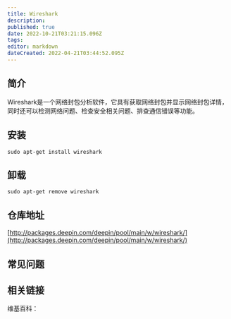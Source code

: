 ```yaml
---
title: Wireshark
description: 
published: true
date: 2022-10-21T03:21:15.096Z
tags: 
editor: markdown
dateCreated: 2022-04-21T03:44:52.095Z
---
```


## 简介

Wireshark是一个网络封包分析软件，它具有获取网络封包并显示网络封包详情，同时还可以检测网络问题、检查安全相关问题、排查通信错误等功能。

## 安装

`sudo apt-get install wireshark`

## 卸载

`sudo apt-get remove wireshark`

## 仓库地址

[http://packages.deepin.com/deepin/pool/main/w/wireshark/](http://packages.deepin.com/deepin/pool/main/w/wireshark/)

## 常见问题

## 相关链接

维基百科：
